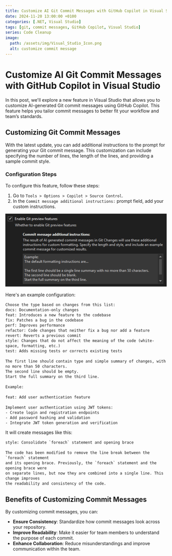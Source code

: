 ```yaml
---
title: Customize AI Git Commit Messages with GitHub Copilot in Visual Studio
date: 2024-11-20 13:00:00 +0100
categories: [.NET, Visual Studio]
tags: [git, commit messages, GitHub Copilot, Visual Studio]
series: Code Cleanup
image:
  path: /assets/img/Visual_Studio_Icon.png
  alt: customize commit message
---
```


# Customize AI Git Commit Messages with GitHub Copilot in Visual Studio

In this post, we'll explore a new feature in Visual Studio that allows you to customize AI-generated Git commit messages using GitHub Copilot. This feature helps you tailor commit messages to better fit your workflow and team’s standards.

## Customizing Git Commit Messages

With the latest update, you can add additional instructions to the prompt for generating your Git commit message. This customization can include specifying the number of lines, the length of the lines, and providing a sample commit style.

### Configuration Steps

To configure this feature, follow these steps:

1. Go to `Tools > Options > Copilot > Source Control`.
2. In the `Commit message additional instructions:` prompt field, add your custom instructions.

![Configuration Screenshot](/assets/img/week202448/commitMessage.png)

Here's an example configuration:

```plaintext
Choose the type based on changes from this list: 
docs: Documentation-only changes
feat: Introduces a new feature to the codebase
fix: Patches a bug in the codebase
perf: Improves performance
refactor: Code changes that neither fix a bug nor add a feature
revert: Reverts a previous commit
style: Changes that do not affect the meaning of the code (white-space, formatting, etc.)
test: Adds missing tests or corrects existing tests

The first line should contain type and simple summary of changes, with no more than 50 characters.
The second line should be empty. 
Start the full summary on the third line.

Example:

feat: Add user authentication feature

Implement user authentication using JWT tokens:
- Create login and registration endpoints
- Add password hashing and validation
- Integrate JWT token generation and verification
```

It will create messages like this: 

```plaintext
style: Consolidate `foreach` statement and opening brace

The code has been modified to remove the line break between the `foreach` statement
and its opening brace. Previously, the `foreach` statement and the opening brace were
on separate lines, but now they are combined into a single line. This change improves
the readability and consistency of the code.
```

## Benefits of Customizing Commit Messages

By customizing commit messages, you can:

- **Ensure Consistency**: Standardize how commit messages look across your repository.
- **Improve Readability**: Make it easier for team members to understand the purpose of each commit.
- **Enhance Collaboration**: Reduce misunderstandings and improve communication within the team.
